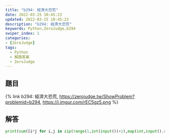 ```yaml
---
title: "b294: 經濟大恐荒"
date: 2022-03-25 10:45:23
updated: 2022-03-25 10:45:23
description: "b294: 經濟大恐荒"
keywords: Python,ZeroJudge,b294
swiper_index: 1
categories:
- [ZeroJudge]
tags:
  - Python
  - 解題答案
  - ZeroJudge
---
```


## 題目
{% link b294: 經濟大恐荒, https://zerojudge.tw/ShowProblem?problemid=b294, https://i.imgur.com/rEC5gz5.png %}

## 解答
```python
print(sum([i*j for i,j in zip(range(1,int(input())+1),map(int,input().split()))]))
```